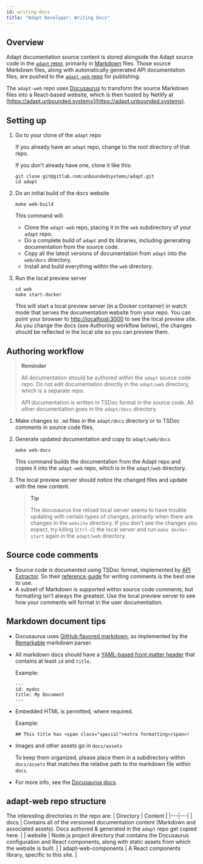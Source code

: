 ```yaml
---
id: writing-docs
title: "Adapt Developer: Writing Docs"
---
```


<!-- DOCTOC SKIP -->

## Overview
Adapt documentation source content is stored alongside the Adapt source code in the [`adapt` repo](https://gitlab.com/unboundedsystems/adapt), primarily in [Markdown](https://en.wikipedia.org/wiki/Markdown) files.
Those source Markdown files, along with automatically generated API documentation files, are pushed to the [`adapt-web` repo](https://gitlab.com/unboundedsystems/adapt-web) for publishing.

The `adapt-web` repo uses [Docusaurus](https://docusaurus.io/) to transform the source Markdown files into a React-based website, which is then hosted by Netlify at [https://adapt.unbounded.systems](https://adapt.unbounded.systems).

## Setting up

1. Go to your clone of the `adapt` repo

    If you already have an `adapt` repo, change to the root directory of that repo.

    If you don't already have one, clone it like this:

    ```console
    git clone git@gitlab.com:unboundedsystems/adapt.git
    cd adapt
    ```

1. Do an initial build of the docs website

    ```console
    make web-build
    ```

    This command will:

    - Clone the `adapt-web` repo, placing it in the `web` subdirectory of your `adapt` repo.
    - Do a complete build of `adapt` and its libraries, including generating documentation from the source code.
    - Copy all the latest versions of documentation from `adapt` into the `web/docs` directory.
    - Install and build everything within the `web` directory.

1. Run the local preview server

    ```console
    cd web
    make start-docker
    ```
    This will start a local preview server (in a Docker container) in watch mode that serves the documentation website from your repo.
    You can point your browser to [http://localhost:3000](http://localhost:3000) to see the local preview site.
    As you change the docs (see Authoring workflow below), the changes should be reflected in the local site so you can preview them.

## Authoring workflow

> **Reminder**
>
> All documentation should be authored within the `adapt` source code repo.
> Do not edit documentation directly in the `adapt/web` directory, which is a separate repo.
>
> API documentation is written in TSDoc format in the source code.
> All other documentation goes in the `adapt/docs` directory.

1. Make changes to `.md` files in the `adapt/docs` directory or to TSDoc comments in source code files.

1. Generate updated documentation and copy to `adapt/web/docs`

    ```console
    make web-docs
    ```
    This command builds the documentation from the Adapt repo and copies it into the `adapt-web` repo, which is in the `adapt/web` directory.

1. The local preview server should notice the changed files and update with the new content.

    > **Tip**
    >
    > The docusaurus live reload local server seems to have trouble updating with certain types of changes, primarily when there are changes in the `website` directory.
    > If you don't see the changes you expect, try killing (`Ctrl-C`) the local server and run `make docker-start` again in the `adapt/web` directory.

## Source code comments

- Source code is documented using TSDoc format, implemented by [API Extractor](https://api-extractor.com). So their [reference guide](https://api-extractor.com/pages/tsdoc/doc_comment_syntax/) for writing comments is the best one to use.
- A subset of Markdown is supported within source code comments, but formatting isn't always the greatest. Use the local preview server to see how your comments will format in the user documentation.

## Markdown document tips

- Docusaurus uses [GitHub flavored markdown](https://guides.github.com/features/mastering-markdown/), as implemented by the [Remarkable](https://github.com/jonschlinkert/remarkable) markdown parser.
- All markdown docs should have a [YAML-based front matter header](https://docusaurus.io/docs/en/doc-markdown#markdown-headers) that contains at least `id` and `title`.

    Example:
    ```
    ---
    id: mydoc
    title: My Document
    ---
- Embedded HTML is permitted, where required.

    Example:
    ```
    ## This title has <span class="special">extra formatting</span>!
    ```
- Images and other assets go in `docs/assets`

    To keep them organized, please place them in a subdirectory within `docs/assets` that matches the relative path to the markdown file within `docs`.
- For more info, see the [Docusaurus docs](https://docusaurus.io/docs/en/doc-markdown).

## adapt-web repo structure

The interesting directories in the repo are:
| Directory | Content |
|---|---|
| docs | Contains all of the versioned documentation content (Markdown and associated assets). Docs authored & generated in the `adapt` repo get copied here. |
| website | Node.js project directory that contains the Docusaurus configuration and React components, along with static assets from which the website is built. |
| adapt-web-components | A React components library, specific to this site. |
